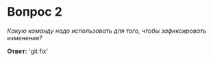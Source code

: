 # Вопрос 2

*Какую команду надо использовать для того, чтобы зафиксировать изменения?*

**Ответ:** 'git fix'